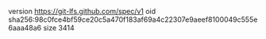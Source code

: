 version https://git-lfs.github.com/spec/v1
oid sha256:98c0fce4bf59ce20c5a470f183af69a4c22307e9aeef8100049c555e6aaa48a6
size 3414
